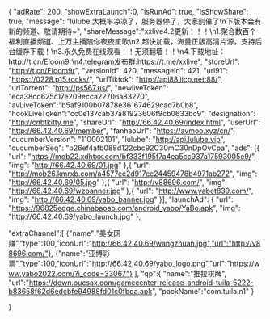{
	"adRate": 200,
	"showExtraLaunch":0,
	"isRunAd": true,
	"isShowShare": true,
	"message": "lulube 大概率凉凉了，服务器停了，大家别催了\n下版本会有新的频道、敬请期待~",
	"shareMessage":"xxlive4.2更新！！！\n1.聚合数百个福利直播频道、上万主播陪你夜夜笙歌\n2.超快加载，海量正版高清片源，支持后台缓存下载！\n3.永久免费在线观看！！无须翻墙！！\n4.下载地址：http://t.cn/EIoom9r\n4.telegram发布群:https://t.me/xxlive",
	"storeUrl": "http://t.cn/EIoom9r",
	"versionId": 420,
	"messageId": 421,
	"url91": "https://0228.p15.rocks/",
	"urlTiktok": "http://api88.iicp.net:88/",
	"urlTorrent": "http://ps567.us/",
	"newliveToken": "eca38cd625c17e209ecca22706a83270",
	"avLiveToken":"b5af9100b07878e361674629cad7b0b8",
	"hookLiveToken":"cc0e137cab37a81923606f9cb0633bc9",
	"designation": "http://cnbtkitty.me",
	"shareUrl": "http://66.42.40.69/index.html",
	"userUrl": "http://66.42.40.69/member",
	"fanhaoUrl": "https://avmoo.xyz/cn/",
	"cucumberVersion": "110002101",
	"lulube": "http://api.lulube.vip",
	"cucumberSeq": "b26ef4afb088d122cbc92C30mC30nDpOvCpa",
	"ads": [{
		"url": "https://mob22.xdhtxx.com/bf333f195f7a4ea5cc937a17593005e9/",
		"img": "http://66.42.40.69/01.jpg"
	},{
		"url": "http://mob26.kmrxb.com/a4577cc2d917ec24459478b4971ab272",
		"img": "http://66.42.40.69/05.jpg"
	},{
		"url": "http://v88696.com/",
		"img": "http://66.42.40.69/wzbanner.jpg"
	},{
		"url": "http://www.yabet839.com/",
		"img": "http://66.42.40.69/yabo_banner.jpg"
	}],
	"launchAd": {
		"url": "https://96825edge.chinabaoao.com/android_yabo/YaBo.apk",
		"img": "http://66.42.40.69/yabo_launch.jpg"
	},

"extraChannel":[
{"name":"美女网赚","type":100,"iconUrl":"http://66.42.40.69/wangzhuan.jpg","url":"http://v88696.com/"},
{"name":"亚博彩票","type":100,"iconUrl":"http://66.42.40.69/yabo_logo.png","url":"https://www.yabo2022.com/?i_code=33067"}
],
"qp":{
"name":"推拉棋牌",
"url":"https://down.oucsax.com/gamecenter-release-android-tuila-5222-b83658f62d6edcbfe94988fd01c0fbda.apk",
"packName":"com.tuila.n1"
}

}

